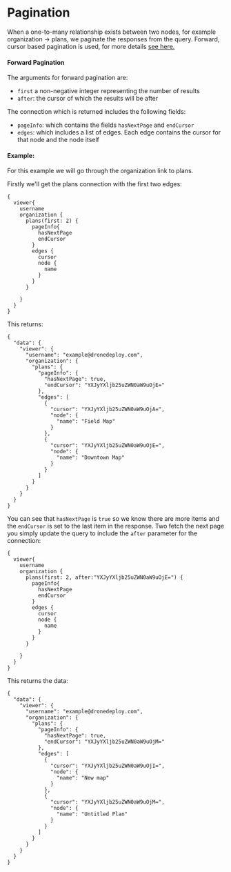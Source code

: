 # Pagination

When a one-to-many relationship exists between two nodes, for example organization -&gt; plans, we paginate the responses from the query. Forward, cursor based pagination is used, for more details [see here.](http://graphql.org/learn/pagination/)

#### Forward Pagination

The arguments for forward pagination are:

* `first`  a non-negative integer representing the number of results
* `after`: the cursor of which the results will be after

The connection which is returned includes the following fields:

* `pageInfo`: which contains the fields `hasNextPage` and `endCursor`  
* `edges`: which includes a list of edges. Each edge contains the cursor for that node and the node itself

#### Example:

For this example we will go through the organization link to plans. 

Firstly we'll get the plans connection with the first two edges: 

```
{
  viewer{
    username
    organization {
      plans(first: 2) {
        pageInfo{
          hasNextPage
          endCursor
        }
        edges {
          cursor
          node {
            name            
          }
        }
      }

    }
  }
}
```

This returns:

```
{
  "data": {
    "viewer": {
      "username": "example@dronedeploy.com",
      "organization": {
        "plans": {
          "pageInfo": {
            "hasNextPage": true,
            "endCursor": "YXJyYXljb25uZWN0aW9uOjE="
          },
          "edges": [
            {
              "cursor": "YXJyYXljb25uZWN0aW9uOjA=",
              "node": {
                "name": "Field Map"
              }
            },
            {
              "cursor": "YXJyYXljb25uZWN0aW9uOjE=",
              "node": {
                "name": "Downtown Map"
              }
            }
          ]
        }
      }
    }
  }
}
```

You can see that `hasNextPage` is `true` so we know there are more items and the `endCursor` is set to the last item in the response. Two fetch the next page you simply update the query to include the `after` parameter for the connection:

```
{
  viewer{
    username
    organization {
      plans(first: 2, after:"YXJyYXljb25uZWN0aW9uOjE=") {
        pageInfo{
          hasNextPage
          endCursor
        }
        edges {
          cursor
          node {
            name            
          }
        }
      }
      
    }
  }
}
```

This returns the data:

```
{
  "data": {
    "viewer": {
      "username": "example@dronedeploy.com",
      "organization": {
        "plans": {
          "pageInfo": {
            "hasNextPage": true,
            "endCursor": "YXJyYXljb25uZWN0aW9uOjM="
          },
          "edges": [
            {
              "cursor": "YXJyYXljb25uZWN0aW9uOjI=",
              "node": {
                "name": "New map"
              }
            },
            {
              "cursor": "YXJyYXljb25uZWN0aW9uOjM=",
              "node": {
                "name": "Untitled Plan"
              }
            }
          ]
        }
      }
    }
  }
}
```





